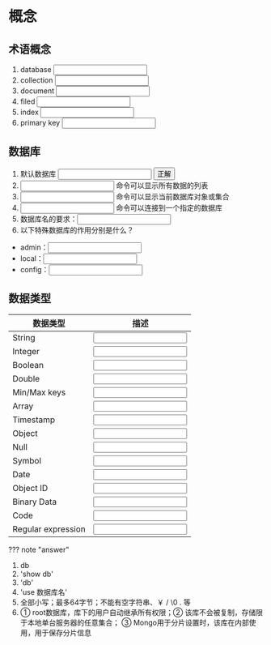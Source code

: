 # 概念
## 术语概念
1. database <span><input type="text"/></span>
2. collection <span><input type="text"/></span>
3. document <span><input type="text"/></span>
4. filed <span><input type="text"/></span>
5. index <span><input type="text"/></span>
6. primary key <span><input type="text"/></span>

## 数据库
1. 默认数据库 <span><input type="text"/></span> <button type="button"  class="btn btn-success" onclick="alert('hello!')">正解</button>
2. <span><input type="text"/></span> 命令可以显示所有数据的列表
3. <span><input type="text"/></span> 命令可以显示当前数据库对象或集合
4. <span><input type="text"/></span> 命令可以连接到一个指定的数据库
5. 数据库名的要求：<span><input type="text"/></span>
6. 以下特殊数据库的作用分别是什么？
 - admin：<span><input type="text"/></span>
 - local：<span><input type="text"/></span>
 - config：<span><input type="text"/></span>

## 数据类型

|数据类型|描述|
| -- | -- |
|String| <span><input type="text"/></span> |
|Integer| <span><input type="text"/></span> |
|Boolean| <span><input type="text"/></span> |
|Double| <span><input type="text"/></span> |
|Min/Max keys	| <span><input type="text"/></span> |
|Array| <span><input type="text"/></span> |
|Timestamp| <span><input type="text"/></span> |
|Object| <span><input type="text"/></span> |
|Null| <span><input type="text"/></span> |
|Symbol| <span><input type="text"/></span> |
|Date| <span><input type="text"/></span> |
|Object ID| <span><input type="text"/></span> |
|Binary Data| <span><input type="text"/></span> |
|Code| <span><input type="text"/></span> |
|Regular expression| <span><input type="text"/></span> |


??? note "answer"
  1. db
  2. 'show db'
  3. 'db'
  4. 'use 数据库名'
  5. 全部小写；最多64字节；不能有空字符串、￥ / \0 . 等
  6. ① root数据库，库下的用户自动继承所有权限；② 该库不会被复制，存储限于本地单台服务器的任意集合； ③ Mongo用于分片设置时，该库在内部使用，用于保存分片信息
